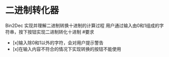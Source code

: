 # 二进制转化器
Bin2Dec
实现并理解二进制转换十进制的计算过程
用户通过输入由0和1组成的字符串，按下按钮实现二进制转化十进制
#要求

- [x]输入除0和1以外的字符，会对用户提示警告
- [x]在输入内容不符合的情况下实现转换的按钮不能使用
  
